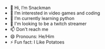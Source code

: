 - 👋 Hi, I’m Snackman
- 👀 I’m interested in video games and coding
- 🌱 I’m currently learning python
- 💞️ I'm looking to be a twitch streamer
- 📫 Don't reach me
- 😄 Pronouns: He/Him
- ⚡ Fun fact: I Like Potatoes

<!---
Snackman142/Snackman142 is a 😎 cool 😎 repository because its `README.md` (this file) appears on your GitHub profile.
You can click the Preview link to take a look at your changes.
--->
